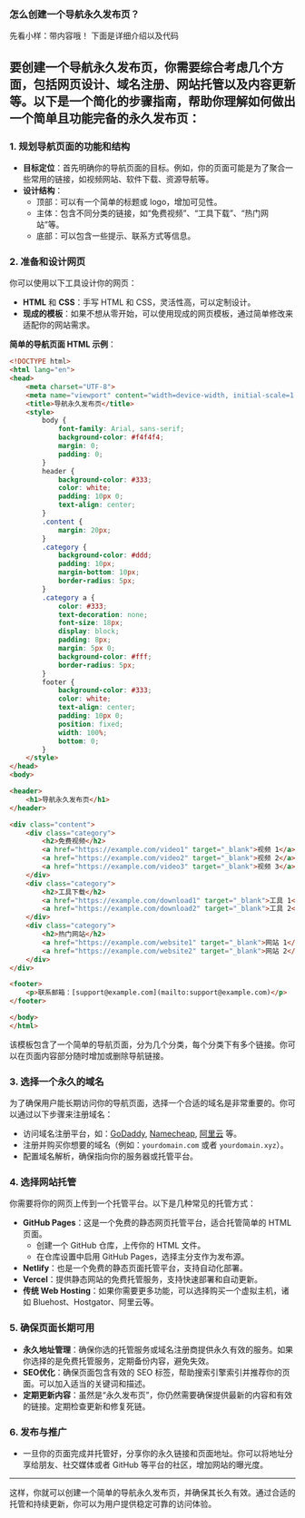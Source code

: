 ### 怎么创建一个导航永久发布页？
先看小样：带内容哦！   下面是详细介绍以及代码
## 要创建一个**导航永久发布页**，你需要综合考虑几个方面，包括网页设计、域名注册、网站托管以及内容更新等。以下是一个简化的步骤指南，帮助你理解如何做出一个简单且功能完备的永久发布页：

### 1. **规划导航页面的功能和结构**
   - **目标定位**：首先明确你的导航页面的目标。例如，你的页面可能是为了聚合一些常用的链接，如视频网站、软件下载、资源导航等。
   - **设计结构**：
     - 顶部：可以有一个简单的标题或 logo，增加可见性。
     - 主体：包含不同分类的链接，如“免费视频”、“工具下载”、“热门网站”等。
     - 底部：可以包含一些提示、联系方式等信息。

### 2. **准备和设计网页**
   你可以使用以下工具设计你的网页：
   - **HTML** 和 **CSS**：手写 HTML 和 CSS，灵活性高，可以定制设计。
   - **现成的模板**：如果不想从零开始，可以使用现成的网页模板，通过简单修改来适配你的网站需求。

   **简单的导航页面 HTML 示例**：
   ```html
   <!DOCTYPE html>
   <html lang="en">
   <head>
       <meta charset="UTF-8">
       <meta name="viewport" content="width=device-width, initial-scale=1.0">
       <title>导航永久发布页</title>
       <style>
           body {
               font-family: Arial, sans-serif;
               background-color: #f4f4f4;
               margin: 0;
               padding: 0;
           }
           header {
               background-color: #333;
               color: white;
               padding: 10px 0;
               text-align: center;
           }
           .content {
               margin: 20px;
           }
           .category {
               background-color: #ddd;
               padding: 10px;
               margin-bottom: 10px;
               border-radius: 5px;
           }
           .category a {
               color: #333;
               text-decoration: none;
               font-size: 18px;
               display: block;
               padding: 8px;
               margin: 5px 0;
               background-color: #fff;
               border-radius: 5px;
           }
           footer {
               background-color: #333;
               color: white;
               text-align: center;
               padding: 10px 0;
               position: fixed;
               width: 100%;
               bottom: 0;
           }
       </style>
   </head>
   <body>

   <header>
       <h1>导航永久发布页</h1>
   </header>

   <div class="content">
       <div class="category">
           <h2>免费视频</h2>
           <a href="https://example.com/video1" target="_blank">视频 1</a>
           <a href="https://example.com/video2" target="_blank">视频 2</a>
           <a href="https://example.com/video3" target="_blank">视频 3</a>
       </div>
       <div class="category">
           <h2>工具下载</h2>
           <a href="https://example.com/download1" target="_blank">工具 1</a>
           <a href="https://example.com/download2" target="_blank">工具 2</a>
       </div>
       <div class="category">
           <h2>热门网站</h2>
           <a href="https://example.com/website1" target="_blank">网站 1</a>
           <a href="https://example.com/website2" target="_blank">网站 2</a>
       </div>
   </div>

   <footer>
       <p>联系邮箱：[support@example.com](mailto:support@example.com)</p>
   </footer>

   </body>
   </html>
   ```

   该模板包含了一个简单的导航页面，分为几个分类，每个分类下有多个链接。你可以在页面内容部分随时增加或删除导航链接。

### 3. **选择一个永久的域名**
   为了确保用户能长期访问你的导航页面，选择一个合适的域名是非常重要的。你可以通过以下步骤来注册域名：
   - 访问域名注册平台，如：[GoDaddy](https://www.godaddy.com/), [Namecheap](https://www.namecheap.com/), [阿里云](https://www.aliyun.com/) 等。
   - 注册并购买你想要的域名（例如：`yourdomain.com` 或者 `yourdomain.xyz`）。
   - 配置域名解析，确保指向你的服务器或托管平台。

### 4. **选择网站托管**
   你需要将你的网页上传到一个托管平台。以下是几种常见的托管方式：
   - **GitHub Pages**：这是一个免费的静态网页托管平台，适合托管简单的 HTML 页面。
     - 创建一个 GitHub 仓库，上传你的 HTML 文件。
     - 在仓库设置中启用 GitHub Pages，选择主分支作为发布源。
   - **Netlify**：也是一个免费的静态页面托管平台，支持自动化部署。
   - **Vercel**：提供静态网站的免费托管服务，支持快速部署和自动更新。
   - **传统 Web Hosting**：如果你需要更多功能，可以选择购买一个虚拟主机，诸如 Bluehost、Hostgator、阿里云等。

### 5. **确保页面长期可用**
   - **永久地址管理**：确保你选的托管服务或域名注册商提供永久有效的服务。如果你选择的是免费托管服务，定期备份内容，避免失效。
   - **SEO优化**：确保页面包含有效的 SEO 标签，帮助搜索引擎索引并推荐你的页面。可以加入适当的关键词和描述。
   - **定期更新内容**：虽然是“永久发布页”，你仍然需要确保提供最新的内容和有效的链接。定期检查更新和修复死链。

### 6. **发布与推广**
   - 一旦你的页面完成并托管好，分享你的永久链接和页面地址。你可以将地址分享给朋友、社交媒体或者 GitHub 等平台的社区，增加网站的曝光度。

---

这样，你就可以创建一个简单的导航永久发布页，并确保其长久有效。通过合适的托管和持续更新，你可以为用户提供稳定可靠的访问体验。
